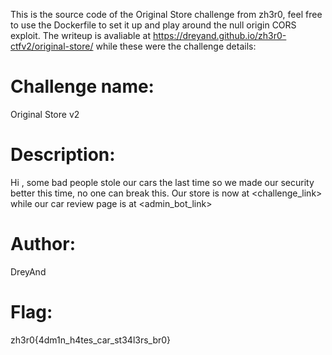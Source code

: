 This is the source code of the Original Store challenge from zh3r0, feel free to use the Dockerfile to set it up and play around the null origin CORS exploit.
The writeup is avaliable at https://dreyand.github.io/zh3r0-ctfv2/original-store/ while these were the challenge details:

# Challenge name: 
Original Store v2

# Description: 
Hi , some bad people stole our cars the last time so we made our security better this time, no one can break this.
Our store is now at <challenge_link> while our car review page is at <admin_bot_link>

# Author: 
DreyAnd

# Flag:
zh3r0{4dm1n_h4tes_car_st34l3rs_br0} 
